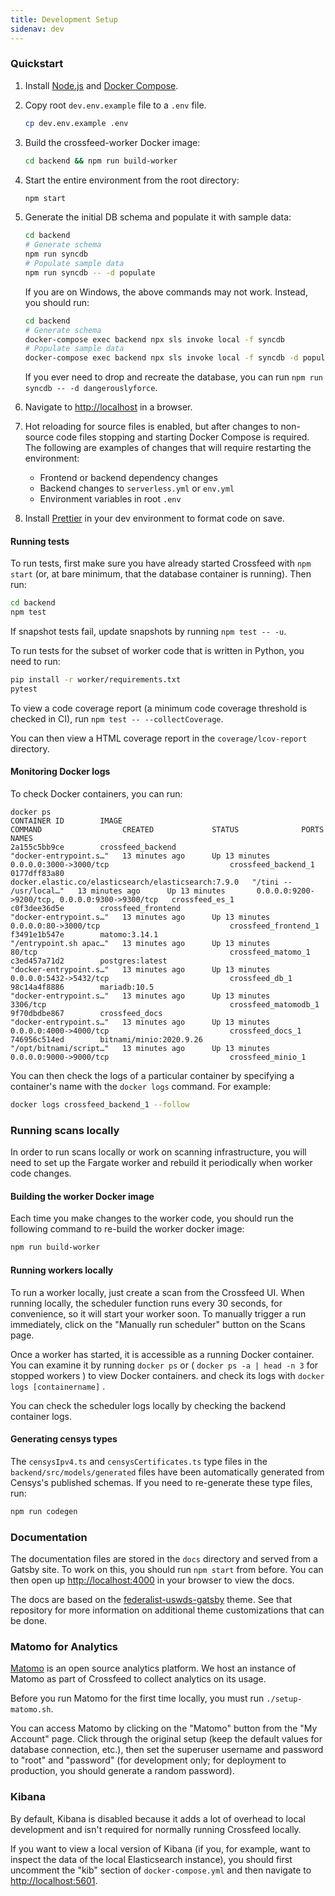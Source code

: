 ```yaml
---
title: Development Setup
sidenav: dev
---
```


### Quickstart

1. Install [Node.js](https://nodejs.org/en/download/) and [Docker Compose](https://docs.docker.com/compose/install/).

2. Copy root `dev.env.example` file to a `.env` file.

   ```bash
   cp dev.env.example .env
   ```

3. Build the crossfeed-worker Docker image:

   ```bash
   cd backend && npm run build-worker
   ```

4. Start the entire environment from the root directory:

   ```bash
   npm start
   ```

5. Generate the initial DB schema and populate it with sample data:

   ```bash
   cd backend
   # Generate schema
   npm run syncdb
   # Populate sample data
   npm run syncdb -- -d populate
   ```

   If you are on Windows, the above commands may not work. Instead, you should run:

   ```bash
   cd backend
   # Generate schema
   docker-compose exec backend npx sls invoke local -f syncdb
   # Populate sample data
   docker-compose exec backend npx sls invoke local -f syncdb -d populate
   ```

   If you ever need to drop and recreate the database, you can run `npm run syncdb -- -d dangerouslyforce`.

6. Navigate to [http://localhost](http://localhost) in a browser.

7. Hot reloading for source files is enabled, but after changes to non-source code files stopping and starting Docker Compose is required. The following are examples of changes that will require restarting the environment:

   - Frontend or backend dependency changes
   - Backend changes to `serverless.yml` or `env.yml`
   - Environment variables in root `.env`

8. Install [Prettier](https://www.robinwieruch.de/how-to-use-prettier-vscode) in your dev environment to format code on save.

#### Running tests

To run tests, first make sure you have already started Crossfeed with `npm start` (or, at bare minimum, that the database container is running). Then run:

```bash
cd backend
npm test
```

If snapshot tests fail, update snapshots by running `npm test -- -u`.

To run tests for the subset of worker code that is written in Python, you need to run:

```bash
pip install -r worker/requirements.txt
pytest
```

To view a code coverage report (a minimum code coverage threshold is checked in CI), run `npm test -- --collectCoverage`.

You can then view a HTML coverage report in the `coverage/lcov-report` directory.

#### Monitoring Docker logs

To check Docker containers, you can run:

```bash{outputLines: 2-10}
docker ps
CONTAINER ID        IMAGE                                                 COMMAND                  CREATED             STATUS              PORTS                                            NAMES
2a155c5bb9ce        crossfeed_backend                                     "docker-entrypoint.s…"   13 minutes ago      Up 13 minutes       0.0.0.0:3000->3000/tcp                           crossfeed_backend_1
0177dff83a80        docker.elastic.co/elasticsearch/elasticsearch:7.9.0   "/tini -- /usr/local…"   13 minutes ago      Up 13 minutes       0.0.0.0:9200->9200/tcp, 0.0.0.0:9300->9300/tcp   crossfeed_es_1
c0f3dee36d5e        crossfeed_frontend                                    "docker-entrypoint.s…"   13 minutes ago      Up 13 minutes       0.0.0.0:80->3000/tcp                             crossfeed_frontend_1
f3491e1b547e        matomo:3.14.1                                         "/entrypoint.sh apac…"   13 minutes ago      Up 13 minutes       80/tcp                                           crossfeed_matomo_1
c3ed457a71d2        postgres:latest                                       "docker-entrypoint.s…"   13 minutes ago      Up 13 minutes       0.0.0.0:5432->5432/tcp                           crossfeed_db_1
98c14a4f8886        mariadb:10.5                                          "docker-entrypoint.s…"   13 minutes ago      Up 13 minutes       3306/tcp                                         crossfeed_matomodb_1
9f70dbdbe867        crossfeed_docs                                        "docker-entrypoint.s…"   13 minutes ago      Up 13 minutes       0.0.0.0:4000->4000/tcp                           crossfeed_docs_1
746956c514ed        bitnami/minio:2020.9.26                               "/opt/bitnami/script…"   13 minutes ago      Up 13 minutes       0.0.0.0:9000->9000/tcp                           crossfeed_minio_1
```

You can then check the logs of a particular container by specifying a container's name with the `docker logs` command. For example:

```bash
docker logs crossfeed_backend_1 --follow
```

### Running scans locally

In order to run scans locally or work on scanning infrastructure,
you will need to set up the Fargate worker and rebuild it periodically
when worker code changes.

#### Building the worker Docker image

Each time you make changes to the worker code, you should run the following command to re-build the worker docker image:

```bash
npm run build-worker
```

#### Running workers locally

To run a worker locally, just create a scan from the Crossfeed UI.
When running locally, the scheduler function runs every 30 seconds, for convenience, so it will
start your worker soon. To manually trigger a run immediately, click on the "Manually run scheduler" button on the Scans page.

Once a worker has started, it is accessible as a running Docker container.
You can examine it by running `docker ps` or ( `docker ps -a | head -n 3` for stopped workers ) to view Docker containers.
and check its logs with `docker logs [containername]` .

You can check the scheduler logs locally by checking the backend container logs.

#### Generating censys types

The `censysIpv4.ts` and `censysCertificates.ts` type files in the `backend/src/models/generated` files have been
automatically generated from Censys's published schemas. If you need to re-generate these type files, run:

```bash
npm run codegen
```

### Documentation

The documentation files are stored in the `docs` directory and served from a Gatsby site. To work on this, you should run `npm start` from before. You can then open up [http://localhost:4000](http://localhost:4000) in your browser to view the docs.

The docs are based on the [federalist-uswds-gatsby](https://github.com/18F/federalist-uswds-gatsby) theme. See that repository for more information on additional theme customizations that can be done.

### Matomo for Analytics

[Matomo](https://matomo.org/) is an open source analytics platform. We host an instance of Matomo as part of Crossfeed to collect analytics
on its usage.

Before you run Matomo for the first time locally, you must run `./setup-matomo.sh`.

You can access Matomo by clicking on the "Matomo" button from the "My Account" page. Click
through the original setup (keep the default values for database connection, etc.),
then set the superuser username and password to "root" and "password" (for development only; for deployment to production, you should generate a random password).

### Kibana

By default, Kibana is disabled because it adds a lot of overhead to local development and isn't required for normally running Crossfeed locally.

If you want to view a local version of Kibana (if you, for example, want to inspect the data of the local Elasticsearch instance), you should first uncomment the "kib" section of `docker-compose.yml` and then navigate to [http://localhost:5601](http://localhost:5601).
